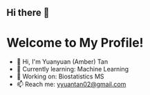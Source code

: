 ## Hi there 👋

# Welcome to My Profile!

- 👋 Hi, I'm Yuanyuan (Amber) Tan
- 🌱 Currently learning: Machine Learning
- 💼 Working on: Biostatistics MS
- 📫 Reach me: yyuantan02@gmail.com
